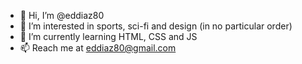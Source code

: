 - 👋 Hi, I’m @eddiaz80
- 👀 I’m interested in sports, sci-fi and design (in no particular order)
- 🌱 I’m currently learning HTML, CSS and JS
- 📫 Reach me at eddiaz80@gmail.com

<!---
eddiaz80/eddiaz80 is a ✨ special ✨ repository because its `README.md` (this file) appears on your GitHub profile.
You can click the Preview link to take a look at your changes.
--->
